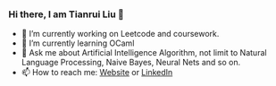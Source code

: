 ### Hi there, I am Tianrui Liu 👋

- 🔭 I’m currently working on Leetcode and coursework.
- 🌱 I’m currently learning OCaml
- 💬 Ask me about Artificial Intelligence Algorithm, not limit to Natural Language Processing, Naive Bayes, Neural Nets and so on.
- 📫 How to reach me: [Website](https://liutianrui.me/about/) or [LinkedIn](https://www.linkedin.com/in/tianrui-l-095633176/)
